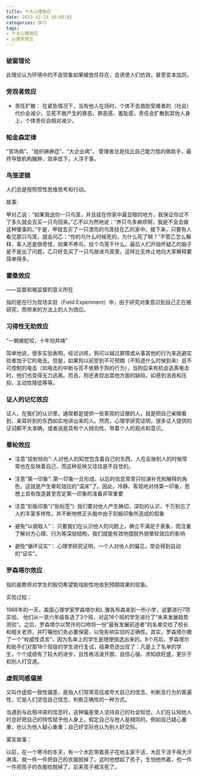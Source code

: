 ```yaml
---
title: 十大心理效应
date: 2022-12-23 16:02:01
categories: 学习
tags:
- 十大心理效应
- 心理学效应
---
```




### 破窗理论

此理论认为环境中的不良现象如果被放任存在，会诱使人们仿效，甚至变本加厉。


### 旁观者效应

- 责任扩散： 在紧急情况下，当有他人在场时，个体不去救助受难者的（社会）代价会减少。见死不救产生的罪恶，罪恶感、羞耻感，责任会扩散到其他人身上，个体责任会相对减少。



### 帕金森定律

“官场病”、“组织麻痹症”、“大企业病”， 管理者总是找比自己能力低的做助手，最终导致机构臃肿，效率低下，人浮于事。


### 鸟笼逻辑

人们总是按照惯性思维思考和行动。


故事:

甲对乙说：“如果我送你一只鸟笼，并且挂在你家中最显眼的地方，我保证你过不了多久就会去买一只鸟回来。”乙不以为然地说：“养只鸟多麻烦啊，我是不会去做这种傻事的。”于是，甲就去买了一只漂亮的鸟笼挂在乙的家中。接下来，只要有人看见那只鸟笼，就会问乙：“你的鸟什么时候死的，为什么死了啊？”不管乙怎么解释，客人还是很奇怪，如果不养鸟，挂个鸟笼干什么。最后人们开始怀疑乙的脑子是不是出了问题，乙只好去买了一只鸟放进鸟笼里，这样比无休止地向大家解释要简单得多。


### 霍桑效应

——监督和被监督的意义所在

指的是在行为现场实验（Field Experiment）中，由于研究对象意识到自己正在被研究，而带来的方法上的人为效应。

### 习得性无助效应

“一朝被蛇咬，十年怕井绳”

简单地说，很多实验表明，经过训练，狗可以越过屏障或从事其他的行为来逃避实验者加于它的电击。但是，如果狗以前受到不可预期（不知道什么时候到来）且不可控制的电击（如电击的中断与否不依赖于狗的行为），当狗后来有机会逃离电击时，他们也变得无力逃离。而且，狗还表现出其他方面的缺陷，如感到沮丧和压抑，主动性降低等等。



### 证人的记忆效应

证人，在我们的认识里，通常都是提供一些客观的证据的人，就是把自己亲眼看到、亲耳听到的东西如实地讲出来的人。然而，心理学研究证明，很多证人提供的证词都不太准确，或者说是具有个人倾向性，带着个人的观点和意识。


### 晕轮效应


- 注意“投射倾向”: 人对他人的知觉包含着自己的东西，人在反映别人的时候常常也在反映着自己、而这种反映又往往是不自觉的。

- 注意“第一印象”: 第一印象一旦形成，以后的信息常常只扮演补充和解释的角色，这就是产生晕轮效应的“温床”了。因此，冷静、客观地对待第一印象，思想上具有改造甚至否定第一印象的准备非常重要

- 注意“刻板印象”(“贴标签”): 我们要对他人产生确切、深刻的认识，千万别忘了人的丰富多样性，并不断地修正头脑中由于刻板印象所造成的假象

- 避免“以貌取人”： 只要我们在认识他人的问题上，确立不满足于表象，而注重了解对方心理、行为等深层结构，我们就能有效地摆脱外貌晕轮效应的影响

- 避免“循环证实”： 心理学研究证明，一个人对他人的偏见，常会得到自动的“证实”。


### 罗森塔尔效应

指的是教师对学生的殷切希望能戏剧性地收到预期效果的现象。

实验过程：

1968年的一天，美国心理学家罗森塔尔和L.雅各布森来到一所小学，说要进行7项实验。 他们从一至六年级各选了3个班，对这18个班的学生进行了“未来发展趋势测验”。之后，罗森塔尔以赞许的口吻将一份“最有发展前途者”的名单交给了校长和相关老师，并叮嘱他们务必要保密，以免影响实验的正确性。其实，罗森塔尔撒了一个“权威性谎言”，因为名单上的学生是随便挑选出来的。8个月后，罗森塔尔和助手们对那18个班级的学生进行复试，结果奇迹出现了：凡是上了名单的学生，个个成绩有了较大的进步，且性格活泼开朗，自信心强，求知欲旺盛，更乐于和别人打交道。


### 虚假同感偏差

又叫作虚假一致性偏差，是指人们常常高估或夸大自己的信念、判断及行为的普遍性，它是人们坚信自己信念、判断正确性的一种方式。

当遇到与此相冲突的信息时，这种偏差使人坚持自己的社会知觉。人们在认知他人时总好把自己的特性赋予他人身上，假定自己与他人是相同的，例如自己疑心重重，也认为他人疑心重重；自己好交际也认为别人好交际。


寓言故事：

以前，在一个寒冷的冬天，有一个木匠带着孩子在地主家干活，木匠干活干得大汗淋漓，就一件一件把自己的衣服脱掉了。这时他想起了孩子，生怕他热着，也一件一件把孩子的衣服给脱掉了。后来孩子被冻死了。


